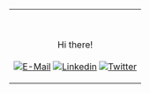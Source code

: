 <table width="100%"> 
  <tr>
  <td width="100%">

<br><p align="center">Hi there!<br><br>
  [![E-Mail](https://img.shields.io/badge/email-reveal-2a8?style=flat-square&logo=gmail&logoColor=white)](https://mailhide.io/e/En6xJ2A5)
  [![Linkedin](https://img.shields.io/badge/linked-in-369?style=flat-square&logo=linkedin&logoColor=white&color=blue)](https://www.linkedin.com/in/baris-demirhan)
  [![Twitter](https://img.shields.io/twitter/follow/baris_demirhan?color=%231da1f2&logo=twitter&logoColor=white&label=Twitter&style=flat-square)](https://twitter.com/baris_demirhan)
</p>
  </td>
  </table>
